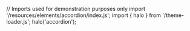 <!--
type: template
name: accordion
-->
// Imports used for demonstration purposes only
import '/resources/elements/accordion/index.js';
import { halo } from '/theme-loader.js';
halo('accordion');
